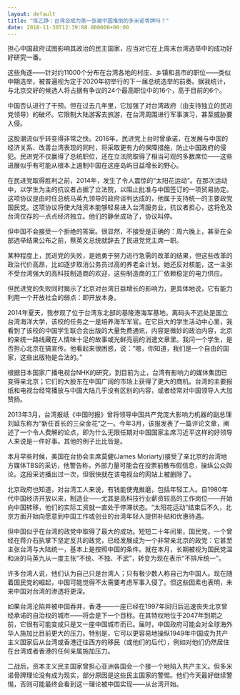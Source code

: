 ```yaml
---
layout: default
title: "练乙铮：台湾会成为第一张被中国推倒的多米诺骨牌吗？"
date: 2018-11-30T12:39:08.000000+00:00
---
```


担心中国政府试图影响其政治的民主国家，应当对它在上周末台湾选举中的成功好好研究一番。


这些角逐——针对约11000个分布在台湾各地的村庄、乡镇和县市的职位——类似中期选举，被普遍视为定于2020年初举行的下一届总统选举的前奏。据我统计，与北京交好的候选人将占据有争议的24个最高职位中的16个，高于目前的6个。


中国否认进行了干预。但在过去几年里，它加强了对台湾政府（由支持独立的民进党领导）的破坏。它限制大陆游客去旅游，在台湾周围进行军事演习，甚至威胁要入侵。


这股潮流似乎转变得非常之快。2016年，民进党上台时曾承诺，在发展与中国的经济关系、改善台湾表现的同时，将采取更有力的保障措施，防止中国政府的侵犯。民进党不仅赢得了总统职位，还在立法院取得了相当可观的多数席位——这些进展似乎有可能从根本上遏制中国在这座岛屿日益增长的野心。


在民进党取得胜利之前，2014年，发生了令人震惊的“太阳花运动”。在那次运动中，以学生为主的抗议者占据了立法院，以阻止批准与中国签订的一项贸易协定。这项协议是由时任总统马英九领导的政府谈判达成的，他属于支持统一的主要政党国民党。这项协议将使大陆资本能够轻易进入台湾服务业，抗议者担心，这将危及台湾仅存的一点点经济独立。他们的静坐成功了，协议叫停。


但中国不会接受一个拒绝的答案。很显然，不接受是正确的：周六晚上，甚至在全部选举结果公布之前，蔡英文总统就辞去了民进党党主席一职。


某种程度上，民进党的失败，是她勇于努力进行急需的改革的结果，但这些改革的政治代价高昂，比如逐步取消公务员过高的养老金计划。她还反对核能，这一主张不受台湾强大的高科技制造商的欢迎，这些制造商的工厂依赖稳定的电力供应。


但民进党的失败同时揭示了北京对台湾日益增长的影响力，更具体地说，它有能力利用一个开放社会的弱点：即开放本身。


2014年夏天，我参观了位于台湾东北部的基隆港海军基地。离码头不远处是国立台湾海洋大学，该校的任务之一是培养海军军官。在它巨大的学生活动中心里，我看到了该校的中国学生联合会出版的大量免费通讯，内容是微妙的政治内容，北京的亲统一路线藏在人情味十足的故事或光鲜亮丽的消遣文章里。我问一个学生，是否担心北京在搞宣传。他看起来很困惑，说：“嗯，你知道，我们是一个自由的国家，这些出版物是合法的。”


根据日本国家广播电视台NHK的研究，到目前为止，台湾有影响力的媒体集团已变得亲北京；它们的大股东在中国广阔的市场上获得了更大的商机。台湾的主要报纸和电视台经常播放与中国大陆几乎没有区别的内容，或者经常对中国领导人大加赞扬。


2013年3月，台湾报纸《中国时报》曾将领导中国共产党庞大影响力机器的副总理刘延东称为“新任首长的三朵金花”之一。今年3月，该报发表了一篇评论文章，阐述了一个令人费解的论点，即为什么无限任期对中国国家主席习近平这样的好领导人来说是一件好事。其他的例子比比皆是。


本月早些时候，美国在台协会主席莫健(James Moriarty)接受了亲北京的台湾地方媒体TBS的采访，他警告称，外部力量可能会在投票前散布假信息，操纵公众舆论。这段采访播出过一次，但很快就在该电视台的网站上被删除了。


北京政府也知道，对台湾工人来说，有钱能使鬼推磨，包括年轻工人。自1980年代中国经济开放以来，制造业——尤其是高科技行业薪资较高的工作岗位——开始向中国转移，他们的实际工资就一直处于停滞状态。“太阳花运动”结束后不久，北京方面开始向愿意到中国工作或创业的台湾年轻人提供补贴和优惠待遇。


但中国似乎在台湾的政党中取得了最大的成功。短短二十年间里，国民党，一个曾经在蒋介石执掌下坚定反共的政党，已经发展成为一个非常亲北京的政党：它甚至主张台湾与大陆统一，基本上是按照中国的条件。就在本月，长期被视为国民党温和派的马英九从一度主张“不统、不独、不武”，转变为现在表示“不排斥统一”。


许多台湾人说，他们认为自己只是台湾人；只有极少数人称自己为中国人。现在随着国民党的崛起，中国可能觉得不太需要考虑军事入侵了。但这些因素也表明，未来中国对台湾的渗透将更深。


如果台湾沦陷并被中国吞并，香港——一座已经在1997年回归后迅速丧失北京曾经承诺的自治权的城市——将会是下一个目标。在其特权地位于2047年到期之前，它很有可能变成只是又一座中国城市而已。届时，中国政府可能会对全球海外华人施加比目前更大的压力。特别是，它可以更容易地操纵1949年中国成为共产主义国家后从台湾或香港迁往西方的移民（或他们的后代），例如对他们仍然居住在台湾或者香港的任何亲属施加压力。


二战后，资本主义民主国家曾担心亚洲各国会一个接一个地陷入共产主义。但多米诺骨牌理论没有成为现实，部分原因是这些民主国家的警惕。他们今天最好继续警惕，否则可能最终会看到这一理论被中国实现——从台湾开始。

